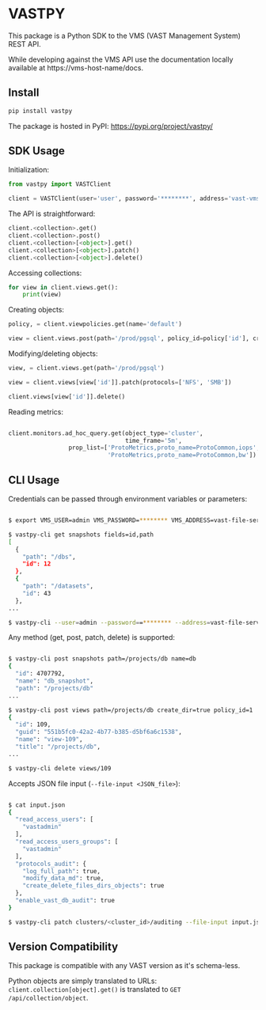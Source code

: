 
VASTPY
======

This package is a Python SDK to the VMS (VAST Management System) REST API.

While developing against the VMS API use the documentation locally available at https://vms-host-name/docs.

Install
-------

```bash
pip install vastpy
```

The package is hosted in PyPI: https://pypi.org/project/vastpy/

SDK Usage
---------

Initialization:

```python
from vastpy import VASTClient

client = VASTClient(user='user', password='********', address='vast-vms')
```

The API is straightforward:

```python
client.<collection>.get()
client.<collection>.post()
client.<collection>[<object>].get()
client.<collection>[<object>].patch()
client.<collection>[<object>].delete()
```

Accessing collections:

```python
for view in client.views.get():
    print(view)
```

Creating objects:

```python
policy, = client.viewpolicies.get(name='default')

view = client.views.post(path='/prod/pgsql', policy_id=policy['id'], create_dir=True)
```

Modifying/deleting objects:

```python
view, = client.views.get(path='/prod/pgsql')

view = client.views[view['id']].patch(protocols=['NFS', 'SMB'])

client.views[view['id']].delete()
```

Reading metrics:

```python

client.monitors.ad_hoc_query.get(object_type='cluster',
                                 time_frame='5m',
				 prop_list=['ProtoMetrics,proto_name=ProtoCommon,iops',
				            'ProtoMetrics,proto_name=ProtoCommon,bw'])

```

CLI Usage
---------

Credentials can be passed through environment variables or parameters:

```bash

$ export VMS_USER=admin VMS_PASSWORD=******** VMS_ADDRESS=vast-file-server

$ vastpy-cli get snapshots fields=id,path
[
  {
    "path": "/dbs",
    "id": 12
  },
  {
    "path": "/datasets",
    "id": 43
  },
...

$ vastpy-cli --user=admin --password==******** --address=vast-file-server get snapshots fields=id,path

```

Any method (get, post, patch, delete) is supported:

```bash

$ vastpy-cli post snapshots path=/projects/db name=db
{
  "id": 4707792,
  "name": "db_snapshot",
  "path": "/projects/db"
...

$ vastpy-cli post views path=/projects/db create_dir=true policy_id=1
{
  "id": 109,
  "guid": "551b5fc0-42a2-4b77-b385-d5bf6a6c1538",
  "name": "view-109",
  "title": "/projects/db",
...

$ vastpy-cli delete views/109

```

Accepts JSON file input (`--file-input <JSON_file>`):

```bash

$ cat input.json
{
  "read_access_users": [
    "vastadmin"
  ],
  "read_access_users_groups": [
    "vastadmin"
  ],
  "protocols_audit": {
    "log_full_path": true,
    "modify_data_md": true,
    "create_delete_files_dirs_objects": true
  },
  "enable_vast_db_audit": true
}

$ vastpy-cli patch clusters/<cluster_id>/auditing --file-input input.json
```

Version Compatibility
---------------------

This package is compatible with any VAST version as it's schema-less.

Python objects are simply translated to URLs: `client.collection[object].get()` is translated to `GET /api/collection/object`.
